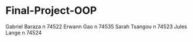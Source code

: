# Final-Project-OOP
Gabriel Baraza n 74522
Erwann Gao n 74535
Sarah Tsangou n 74523
Jules Lange n 74524
